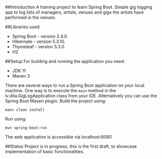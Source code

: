 ##Introduction
A training project to learn Spring Boot. 
Simple gig logging app to log lists of managers, artists, venues and gigs the artists have performed in the venues.

##Libraries used:
* Spring Boot - version 2.4.0.
* Hibernate - version 5.3.10.
* Thymeleaf - version 5.3.0.
* H2 

##Setup
For building and running the application you need:
* JDK 11
* Maven 3

There are several ways to run a Spring Boot application on your local machine. 
One way is to execute the `main` method in the lv.dita.GigLogApplication class from your IDE.
Alternatively you can use the Spring Boot Maven plugin.
Build the project using:
```
manv clean install
```
Run using:
```
mvn spring-boot:run
```

The web application is accessible via localhost:8080

##Status
Project is in progress, this is the first draft, to showcase implementation of basic functionalities.
